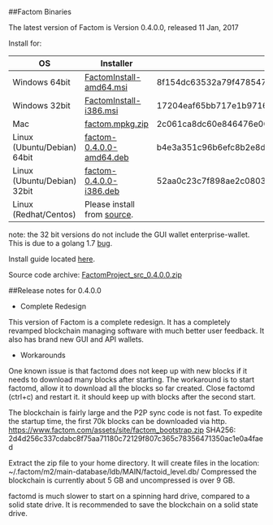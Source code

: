 ##Factom Binaries

The latest version of Factom is Version 0.4.0.0, released 11 Jan, 2017

Install for:

| OS | Installer | sha256sum |
|----|-----|-----|
| Windows 64bit | [FactomInstall-amd64.msi](https://github.com/FactomProject/distribution/releases/download/v0.4.0.0/FactomInstall-amd64.msi) | 8f154dc63532a79f47854760d678ff065a2c2eec1a9c40e0837c836b75d8547b |
| Windows 32bit | [FactomInstall-i386.msi](https://github.com/FactomProject/distribution/releases/download/v0.4.0.0/FactomInstall-i386.msi) | 17204eaf65bb717e1b971618d345b6da4e0fedf880ef5ce7b93d30a82ecea884 |
| Mac | [factom.mpkg.zip](https://github.com/FactomProject/distribution/releases/download/v0.4.0.0/factom.mpkg.zip) | 2c061ca8dc60e846476e0011ed8dfaa87ffd379bdd56b5ea6af1bd30fc67894a |
| Linux (Ubuntu/Debian) 64bit | [factom-0.4.0.0-amd64.deb](https://github.com/FactomProject/distribution/releases/download/v0.4.0.0/factom-0.4.0.0-amd64.deb) | b4e3a351c96b6efc8b2e8d1f3d9566ffa9c1c8fe6be73b1739ca8750b50e92f4 |
| Linux (Ubuntu/Debian) 32bit | [factom-0.4.0.0-i386.deb](https://github.com/FactomProject/distribution/releases/download/v0.4.0.0/factom-0.4.0.0-i386.deb) | 52aa0c23c7f898ae2c0803697d43e6d25ae3a1b86222bff9331ee9e341ea31a4 |
| Linux (Redhat/Centos) | Please install from [source](https://github.com/FactomProject/FactomDocs/blob/master/installFromSourceDirections.md).  |  |

note: the 32 bit versions do not include the GUI wallet enterprise-wallet.  This is due to a golang 1.7 [bug](https://github.com/golang/go/issues/13277). 

Install guide located [here](https://docs.factom.com/wallet#install-factom-federation-ff).

Source code archive: [FactomProject_src_0.4.0.0.zip](https://github.com/FactomProject/distribution/releases/download/v0.4.0.0/FactomProject_sources_0.4.0.0.zip)


##Release notes for 0.4.0.0

- Complete Redesign

This version of Factom is a complete redesign.  It has a completely revamped blockchain managing software with much better user feedback.  It also has brand new GUI and API wallets.




- Workarounds

One known issue is that factomd does not keep up with new blocks if it needs to download many blocks after starting.  The workaround is to start factomd, allow it to download all the blocks so far created.  Close factomd (ctrl+c) and restart it.  it should keep up with blocks after the second start.


The blockchain is fairly large and the P2P sync code is not fast.  To expedite the startup time, the first 70k blocks can be downloaded via http.
 https://www.factom.com/assets/site/factom_bootstrap.zip
 SHA256: 2d4d256c337cdabc8f75aa71180c72129f807c365c78356471350ac1e0a4faed

Extract the zip file to your home directory. It will create files in the location: ~/.factom/m2/main-database/ldb/MAIN/factoid_level.db/   Compressed the blockchain is currently about 5 GB and uncompressed is over 9 GB.


factomd is much slower to start on a spinning hard drive, compared to a solid state drive.  It is recommended to save the blockchain on a solid state drive.





